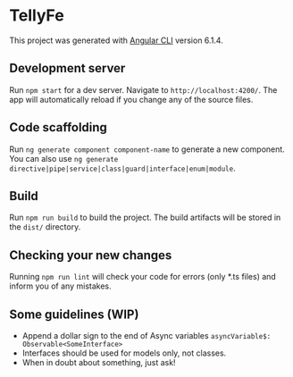 # TellyFe

This project was generated with [Angular CLI](https://github.com/angular/angular-cli) version 6.1.4.

## Development server

Run `npm start` for a dev server. Navigate to `http://localhost:4200/`. The app will automatically reload if you change any of the source files.

## Code scaffolding

Run `ng generate component component-name` to generate a new component. You can also use `ng generate directive|pipe|service|class|guard|interface|enum|module`.

## Build

Run `npm run build` to build the project. The build artifacts will be stored in the `dist/` directory.

## Checking your new changes

Running `npm run lint` will check your code for errors (only *.ts files) and inform you of any mistakes.

## Some guidelines (WIP)

* Append a dollar sign to the end of Async variables `asyncVariable$: Observable<SomeInterface>`
* Interfaces should be used for models only, not classes.
* When in doubt about something, just ask!

